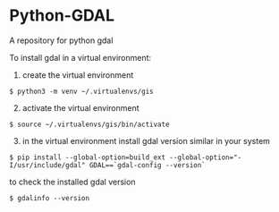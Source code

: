# Python-GDAL
A repository for python gdal


To install gdal in a virtual environment:

1. create the virtual environment

```$ python3 -m venv ~/.virtualenvs/gis ```

2. activate the virtual environment

```$ source ~/.virtualenvs/gis/bin/activate ```

3. in the virtual environment install gdal version similar in your system

```$ pip install --global-option=build_ext --global-option="-I/usr/include/gdal" GDAL==`gdal-config --version` ```

to check the installed gdal version

```$ gdalinfo --version```

